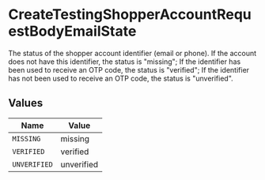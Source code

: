 # CreateTestingShopperAccountRequestBodyEmailState

The status of the shopper account identifier (email or phone). If the account does not have this identifier, the status is "missing"; If the identifier has been used to receive an OTP code, the status is "verified"; If the identifier has not been used to receive an OTP code, the status is "unverified".


## Values

| Name         | Value        |
| ------------ | ------------ |
| `MISSING`    | missing      |
| `VERIFIED`   | verified     |
| `UNVERIFIED` | unverified   |